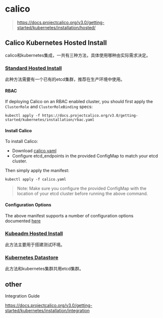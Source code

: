 # calico

> https://docs.projectcalico.org/v3.0/getting-started/kubernetes/installation/hosted/  

## Calico Kubernetes Hosted Install

calico和kubernetes集成，一共有三种方法，具体使用哪种由实际需求决定。  

### [Standard Hosted Install](https://docs.projectcalico.org/v3.0/getting-started/kubernetes/installation/hosted/hosted)

此种方法需要有一个已有的etcd集群，推荐在生产环境中使用。  

#### RBAC

If deploying Calico on an RBAC enabled cluster, you should first apply the `ClusterRole` and `ClusterRoleBinding` specs:  

```
kubectl apply -f https://docs.projectcalico.org/v3.0/getting-started/kubernetes/installation/rbac.yaml
```

#### Install Calico

To install Calico:  
  - Download [calico.yaml](https://docs.projectcalico.org/v3.0/getting-started/kubernetes/installation/hosted/calico.yaml)  
  - Configure etcd_endpoints in the provided ConfigMap to match your etcd cluster.  
    
Then simply apply the manifest: 
```
kubectl apply -f calico.yaml
``` 

> Note: Make sure you configure the provided ConfigMap with the location of your etcd cluster before running the above command.  

#### Configuration Options

The above manifest supports a number of configuration options documented [here](https://docs.projectcalico.org/v3.0/getting-started/kubernetes/installation/hosted/index#configuration-options)  

### [Kubeadm Hosted Install](https://docs.projectcalico.org/v3.0/getting-started/kubernetes/installation/hosted/kubeadm/)

此方法主要用于搭建测试环境。  

### [Kubernetes Datastore](https://docs.projectcalico.org/v3.0/getting-started/kubernetes/installation/hosted/kubernetes-datastore/)

此方法和kubernetes集群共用etcd集群。  

## other

Integration Guide  

https://docs.projectcalico.org/v3.0/getting-started/kubernetes/installation/integration  

